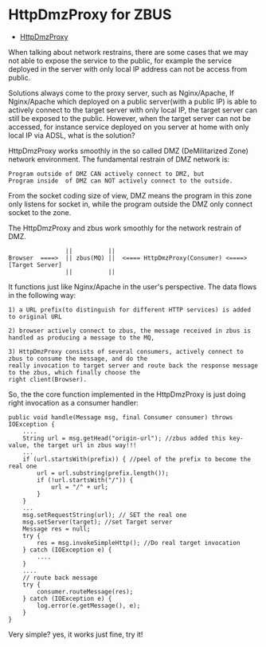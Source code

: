 # HttpDmzProxy for ZBUS

* [HttpDmzProxy]( "http://git.oschina.net/rushmore/zbus/tree/master/src/main/java/org/zbus/proxy" "")

When talking about network restrains, there are some cases that we may not able to expose the service to the public, for example the service deployed in the server with only local IP address can not be access from public. 

Solutions always come to the proxy server, such as Nginx/Apache, If Nginx/Apache which deployed on a public server(with a public IP) is able to actively connect to the target server with only local IP, the target server can still be exposed to the public. However, when the target server can not be accessed, for instance service deployed on you server at home with only local IP via ADSL, what is the solution?

HttpDmzProxy works smoothly in the so called DMZ (DeMilitarized Zone) network environment. The fundamental restrain of DMZ network is:

	Program outside of DMZ CAN actively connect to DMZ, but 
	Program inside  of DMZ can NOT actively connect to the outside.

From the socket coding size of view, DMZ means the program in this zone only listens for socket in, while the program outside the DMZ only connect socket to the zone.


The HttpDmzProxy and zbus work smoothly for the network restrain of DMZ. 


	                ||          ||
	Browser  ====>  || zbus(MQ) ||  <==== HttpDmzProxy(Consumer) <====>[Target Server]
	                ||          ||

It functions just like Nginx/Apache in the user's perspective. The data flows in the following way:

	1) a URL prefix(to distinguish for different HTTP services) is added to original URL
	
	2) browser actively connect to zbus, the message received in zbus is handled as producing a message to the MQ,
	
	3) HttpDmzProxy consists of several consumers, actively connect to zbus to consume the message, and do the 
	really invocation to target server and route back the response message to the zbus, which finally choose the 
	right client(Browser).


So, the the core function implemented in the HttpDmzProxy is just doing right invocation as a consumer handler:

	
	public void handle(Message msg, final Consumer consumer) throws IOException {
		....
		String url = msg.getHead("origin-url"); //zbus added this key-value, the target url in zbus way!!!
		...
		if (url.startsWith(prefix)) { //peel of the prefix to become the real one
			url = url.substring(prefix.length());
			if (!url.startsWith("/")) {
				url = "/" + url;
			}
		}
		...
		msg.setRequestString(url); // SET the real one
		msg.setServer(target); //set Target server 
		Message res = null;
		try {
			res = msg.invokeSimpleHttp(); //Do real target invocation
		} catch (IOException e) {
			....
		}
		....
		// route back message
		try {
			consumer.routeMessage(res);
		} catch (IOException e) {
			log.error(e.getMessage(), e);
		}
	}
 
 Very simple? yes, it works just fine, try it!